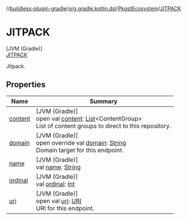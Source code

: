 //[buildless-plugin-gradle](../../../../index.md)/[org.gradle.kotlin.dsl](../../index.md)/[PkgstEcosystem](../index.md)/[JITPACK](index.md)

# JITPACK

[JVM (Gradle)]\
[JITPACK](index.md)

Jitpack.

## Properties

| Name | Summary |
|---|---|
| [content](../-n-p-m/index.md#-1708690541%2FProperties%2F73423754) | [JVM (Gradle)]<br>open val [content](../-n-p-m/index.md#-1708690541%2FProperties%2F73423754): [List](https://kotlinlang.org/api/latest/jvm/stdlib/kotlin.collections/-list/index.html)&lt;ContentGroup&gt;<br>List of content groups to direct to this repository. |
| [domain](../domain.md) | [JVM (Gradle)]<br>open override val [domain](../domain.md): [String](https://kotlinlang.org/api/latest/jvm/stdlib/kotlin/-string/index.html)<br>Domain target for this endpoint. |
| [name](../-n-p-m/index.md#-372974862%2FProperties%2F73423754) | [JVM (Gradle)]<br>val [name](../-n-p-m/index.md#-372974862%2FProperties%2F73423754): [String](https://kotlinlang.org/api/latest/jvm/stdlib/kotlin/-string/index.html) |
| [ordinal](../-n-p-m/index.md#-739389684%2FProperties%2F73423754) | [JVM (Gradle)]<br>val [ordinal](../-n-p-m/index.md#-739389684%2FProperties%2F73423754): [Int](https://kotlinlang.org/api/latest/jvm/stdlib/kotlin/-int/index.html) |
| [uri](../-n-p-m/index.md#100874624%2FProperties%2F73423754) | [JVM (Gradle)]<br>open val [uri](../-n-p-m/index.md#100874624%2FProperties%2F73423754): [URI](https://docs.oracle.com/en/java/javase/11/docs/api/java.base/java/net/URI.html)<br>URI for this endpoint. |
